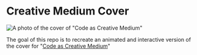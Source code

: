 # Creative Medium Cover

![A photo of the cover of "Code as Creative Medium"](https://user-images.githubusercontent.com/89111078/129974545-346f8bf4-6f95-455b-9557-6ec06f6d8634.jpg)

The goal of this repo is to recreate an animated and interactive version of the cover for "[Code as Creative Medium](https://mitpress.mit.edu/books/code-creative-medium)"


